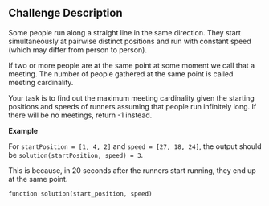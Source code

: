 ## Challenge Description

Some people run along a straight line in the same direction. They start simultaneously at pairwise distinct positions and run with constant speed (which may differ from person to person).

If two or more people are at the same point at some moment we call that a meeting. The number of people gathered at the same point is called meeting cardinality.

Your task is to find out the maximum meeting cardinality given the starting positions and speeds of runners assuming that people run infinitely long. If there will be no meetings, return -1 instead.

**Example**

For `startPosition = [1, 4, 2]` and `speed = [27, 18, 24]`, the output should be `solution(startPosition, speed) = 3`.

This is because, in 20 seconds after the runners start running, they end up at the same point.

```
function solution(start_position, speed)
```